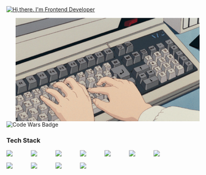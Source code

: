 [![Hi,there. I'm Frontend Developer](https://readme-typing-svg.herokuapp.com?color=16E672&multiline=true&width=600&height=100&lines=Hi+there+%F0%9F%91%8B;I'm+Frontend+Developer)](https://baturdev.com)

<img alt="keyboard" src="src/keyboard.gif" align="right" width="480" height="270"/>

![Code Wars Badge](https://www.codewars.com/users/cosakin/badges/micro)
<div>

### Tech Stack

  <div style="display:flex; flex-wrap:wrap; gap:1rem; margin-right: 1rem; margin-bottom: 1rem;">
    <img width="48" src="https://cdn.jsdelivr.net/gh/devicons/devicon/icons/html5/html5-original.svg" />
    <img width="48" src="https://cdn.jsdelivr.net/gh/devicons/devicon/icons/css3/css3-original.svg" />
    <img width="48" src="https://cdn.jsdelivr.net/gh/devicons/devicon/icons/sass/sass-original.svg" />
    <img width="48" src="https://cdn.jsdelivr.net/gh/devicons/devicon/icons/javascript/javascript-original.svg" />
    <img width="48" src="https://cdn.jsdelivr.net/gh/devicons/devicon/icons/typescript/typescript-original.svg" />
    <img width="48" src="https://cdn.jsdelivr.net/gh/devicons/devicon/icons/nodejs/nodejs-original.svg" />
    <img width="48" src="https://cdn.jsdelivr.net/gh/devicons/devicon/icons/react/react-original.svg" />
    <img width="48" src="https://cdn.jsdelivr.net/gh/devicons/devicon/icons/redux/redux-original.svg" />
    <img width="48" src="https://cdn.jsdelivr.net/gh/devicons/devicon/icons/graphql/graphql-plain.svg" />
    <img width="48" src="https://cdn.jsdelivr.net/gh/devicons/devicon/icons/jest/jest-plain.svg" />
    <img width="48" src="https://cdn.jsdelivr.net/gh/devicons/devicon/icons/nextjs/nextjs-original.svg" />
  </div>
</div>

